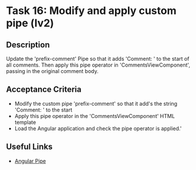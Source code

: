 # Task 16: Modify and apply custom pipe (lv2)

## Description
Update the 'prefix-comment' Pipe so that it adds 'Comment: ' to the start of all comments. Then apply this pipe 
operator in 'CommentsViewComponent', passing in the original comment body.

## Acceptance Criteria
- Modify the custom pipe 'prefix-comment' so that it add's the string 'Comment: ' to the start
- Apply this pipe operator in the 'CommentsViewComponent' HTML template
- Load the Angular application and check the pipe operator is applied.' 


## Useful Links
- [Angular Pipe](https://angular.dev/api/core/Pipe#)

